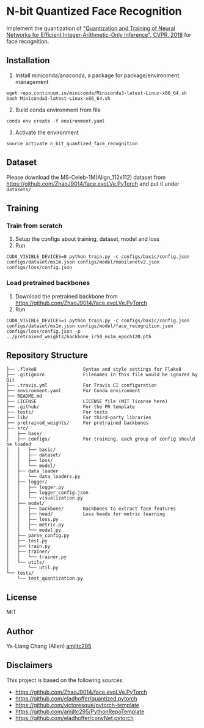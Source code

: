 # N-bit Quantized Face Recognition

Implement the quantization of ["Quantization and Training of Neural Networks for Efficient Integer-Arithmetic-Only Inference", CVPR, 2018](https://arxiv.org/abs/1712.05877) for face recognition.

## Installation

1. Install miniconda/anaconda, a package for  package/environment management
```
wget repo.continuum.io/miniconda/Miniconda3-latest-Linux-x86_64.sh
bash Miniconda3-latest-Linux-x86_64.sh
```

2. Build conda environment from file
```
conda env create -f environment.yaml
```

3. Activate the environment
```
source activate n_bit_quantized_face_recognition
```

## Dataset
Please download the MS-Celeb-1M(Align_112x112) dataset from https://github.com/ZhaoJ9014/face.evoLVe.PyTorch and put it under `datasets/`

## Training
### Train from scratch
1. Setup the configs about training, dataset, model and loss
2. Run
```
CUDA_VISIBLE_DEVICES=0 python train.py -c configs/basic/config.json configs/dataset/ms1m.json configs/model/mobilenetv2.json configs/loss/config.json
```
### Load pretrained backbones
1. Download the pretrained backbone from https://github.com/ZhaoJ9014/face.evoLVe.PyTorch
2. Run
```
CUDA_VISIBLE_DEVICES=1 python train.py -c configs/basic/config.json configs/dataset/ms1m.json configs/model/face_recognition.json configs/loss/config.json -p ../pretrained_weights/backbone_ir50_ms1m_epoch120.pth
```

## Repository Structure
```
├── .flake8                 Syntax and style settings for Flake8
├── .gitignore              Filenames in this file would be ignored by Git
├── .travis.yml             For Travis CI configuration
├── environment.yaml        For Conda environment
├── README.md
├── LICENSE                 LICENSE file (MIT license here)
├── .github/                For the PR template
├── tests/                  For tests
├── lib/                    For third-party libraries
├── pretrained_weights/     For pretrained backbones
├── src/
│   ├── base/
│   ├── configs/            For training, each group of config should be loaded
│   │   ├── basic/
│   │   ├── dataset/
│   │   ├── loss/
│   │   └── model/
│   ├── data_loader
│   │   └── data_loaders.py
│   ├── logger/
│   │   ├── logger.py
│   │   ├── logger_config.json
│   │   └── visualization.py
│   ├── model/
│   │   ├── backbone/       Backbones to extract face features
│   │   ├── head/           Loss heads for metric learning
│   │   ├── loss.py
│   │   ├── metric.py
│   │   └── model.py
│   ├── parse_config.py
│   ├── test.py
│   ├── train.py
│   ├── trainer/
│   │   └── trainer.py
│   └── utils/
│       └── util.py
└── tests/
    └── test_quantization.py

```
## License
MIT 

## Author
Ya-Liang Chang (Allen) [amjltc295](https://github.com/amjltc295)

## Disclaimers
This project is based on the following sources:
* https://github.com/ZhaoJ9014/face.evoLVe.PyTorch
* https://github.com/eladhoffer/quantized.pytorch
* https://github.com/victoresque/pytorch-template
* https://github.com/amjltc295/PythonRepoTemplate
* https://github.com/eladhoffer/convNet.pytorch
